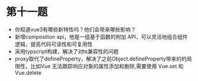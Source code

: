 # 第十一题

* 你知道vue3有哪些新特性吗？他们会带来哪些影响？
* 新增composition api，他是一组基于函数的附加 API，可以灵活地组合组件逻辑，提高代码可读性和可复用性
* 采用typscript构建，解决了对ts兼容性的问题
* proxy取代了defineProperty，解决了之前Object.defineProperty带来的的局限性，比如Vue 无法跟踪响应对象的属性添加和删除,需要使用 Vue.set 和 Vue.delete
